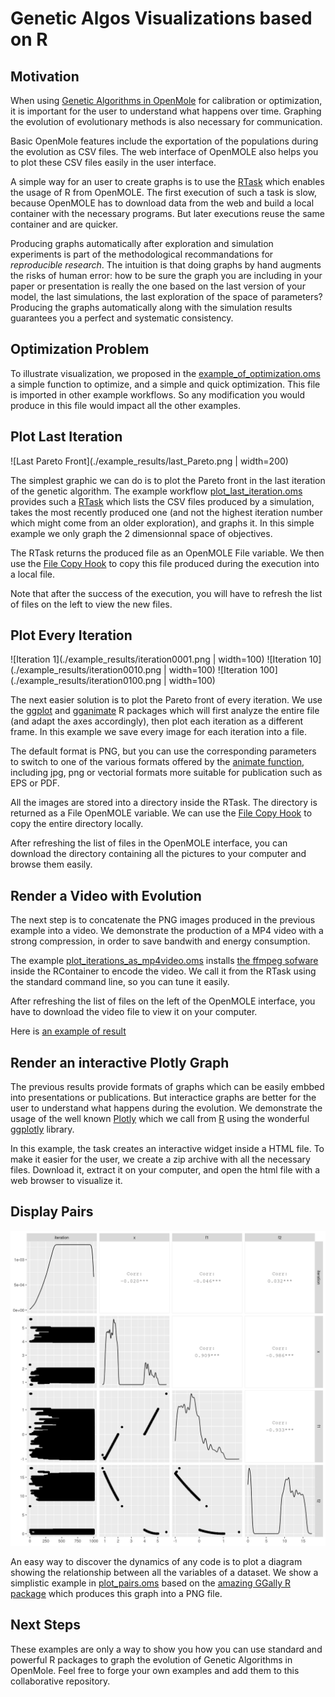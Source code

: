 # Genetic Algos Visualizations based on R

## Motivation

When using [Genetic Algorithms in OpenMole](https://next.openmole.org/Genetic+Algorithms.html) for calibration or optimization, it is important for the user to understand what happens over time.
Graphing the evolution of evolutionary methods is also necessary for communication. 

Basic OpenMole features include the exportation of the populations during the evolution as CSV files.
The web interface of OpenMOLE also helps you to plot these CSV files easily in the user interface. 

A simple way for an user to create graphs is to use the [RTask](https://next.openmole.org/R.html) which enables the usage of R 
from OpenMOLE. The first execution of such a task is slow, because OpenMOLE has to download data from the web and build a local container 
with the necessary programs. But later executions reuse the same container and are quicker. 

Producing graphs automatically after exploration and simulation experiments is part of the methodological recommandations for *reproducible research*. The intuition is that doing graphs by hand augments the risks of human error: how to be sure the graph you are including in your paper or presentation is really the one based on the last version of your model, the last simulations, the last exploration of the space of parameters? Producing the graphs automatically along with the simulation results guarantees you a perfect and systematic consistency.


## Optimization Problem

To illustrate visualization, we proposed in the [example_of_optimization.oms](./example_of_optimization.oms) a simple function 
to optimize, and a simple and quick optimization. 
This file is imported in other example workflows. 
So any modification you would produce in this file would impact all the other examples.


## Plot Last Iteration 

![Last Pareto Front](./example_results/last_Pareto.png | width=200)

The simplest graphic we can do is to plot the Pareto front in the last iteration of the genetic algorithm. 
The example workflow [plot_last_iteration.oms](./plot_last_iteration.oms) provides such a [RTask](https://next.openmole.org/R.html)
which lists the CSV files produced by a simulation, takes the most recently produced one (and not the highest iteration number which might come from an older exploration), and graphs it. 
In this simple example we only graph the 2 dimensionnal space of objectives. 

The RTask returns the produced file as an OpenMOLE File variable. 
We then use the [File Copy Hook](https://next.openmole.org/Hooks.html#Hooktocopyafile) to copy this file produced during the execution into a local file. 

Note that after the success of the execution, you will have to refresh the list of files on the left to view the new files. 

## Plot Every Iteration

![Iteration 1](./example_results/iteration0001.png | width=100) ![Iteration 10](./example_results/iteration0010.png | width=100) ![Iteration 100](./example_results/iteration0100.png | width=100)

The next easier solution is to plot the Pareto front of every iteration. 
We use the [ggplot](https://ggplot2.tidyverse.org/) and [gganimate](https://gganimate.com/articles/gganimate.html) R packages 
which will first analyze the entire file (and adapt the axes accordingly),
then plot each iteration as a different frame. 
In this example we save every image for each iteration into a file. 

The default format is PNG, but you can use the corresponding parameters to switch to one of the various formats offered by the [animate function](https://gganimate.com/reference/animate.html), including jpg, png or vectorial formats more suitable for publication such as EPS or PDF. 

All the images are stored into a directory inside the RTask. 
The directory is returned as a File OpenMOLE variable.
We can use the [File Copy Hook](https://next.openmole.org/Hooks.html#Hooktocopyafile) to copy the entire directory locally. 

After refreshing the list of files in the OpenMOLE interface, you can download the directory containing all the pictures to your computer and browse them easily.


## Render a Video with Evolution

The next step is to concatenate the PNG images produced in the previous example into a video. 
We demonstrate the production of a MP4 video with a strong compression, in order to save bandwith and energy consumption. 

The example [plot_iterations_as_mp4video.oms](./plot_iterations_as_mp4video.oms) installs [the ffmpeg sofware](https://ffmpeg.org/) inside the RContainer to encode the video. 
We call it from the RTask using the standard command line, so you can tune it easily. 

After refreshing the list of files on the left of the OpenMOLE interface, you have to download the video file to view it on your computer.

Here is [an example of result](./example_results/iterations_video.mp4)

## Render an interactive Plotly Graph

The previous results provide formats of graphs which can be easily embbed into presentations or publications.
But interactice graphs are better for the user to understand what happens during the evolution.
We demonstrate the usage of the well known [Plotly](https://plotly.com/) which we call from [R](https://www.r-project.org/) using the wonderful [ggplotly](https://plotly.com/ggplot2/extending-ggplotly/) library. 

In this example, the task creates an interactive widget inside a HTML file.
To make it easier for the user, we create a zip archive with all the necessary files. 
Download it, extract it on your computer, and open the html file with a web browser to visualize it.


## Display Pairs

![Pairs](./example_results/pairs.png)

An easy way to discover the dynamics of any code is to plot a diagram showing the relationship between all the variables of a dataset. 
We show a simplistic example in [plot_pairs.oms](./plot_pairs.oms) based on the [amazing GGally R package](http://ggobi.github.io/ggally/) which produces this graph into a PNG file.


## Next Steps

These examples are only a way to show you how you can use standard and powerful R packages to graph the evolution of Genetic Algorithms
in OpenMole. Feel free to forge your own examples and add them to this collaborative repository. 



